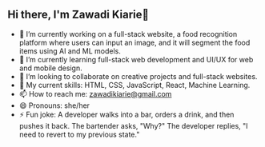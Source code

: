 ## Hi there, I'm Zawadi Kiarie👋

- 🔭 I’m currently working on a full-stack website, a food recognition platform where users can input an image, and it will segment the food items using AI and ML models.
- 🌱 I’m currently learning full-stack web development and UI/UX for web and mobile design.
- 👯 I’m looking to collaborate on creative projects and full-stack websites.
- 💬 My current skills: HTML, CSS, JavaScript, React, Machine Learning.
- 📫 How to reach me: zawadikiarie@gmail.com
- 😄 Pronouns: she/her
- ⚡ Fun joke: A developer walks into a bar, orders a drink, and then pushes it back. The bartender asks, "Why?" The developer replies, "I need to revert to my previous state."

